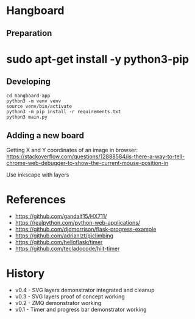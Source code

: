 # Hangboard 


## Preparation
# sudo apt-get install -y python3-pip


## Developing
```
cd hangboard-app
python3 -m venv venv
source venv/bin/activate
python3 -m pip install -r requirements.txt
python3 main.py
```

## Adding a new board
Getting X and Y coordinates of an image in browser:
https://stackoverflow.com/questions/12888584/is-there-a-way-to-tell-chrome-web-debugger-to-show-the-current-mouse-position-in

Use inkscape with layers

# References
+ https://github.com/gandalf15/HX711/
+ https://realpython.com/python-web-applications/
+ https://github.com/djdmorrison/flask-progress-example
+ https://github.com/adrianlzt/piclimbing
+ https://github.com/helloflask/timer
+ https://github.com/tecladocode/hiit-timer

# History
- v0.4 - SVG layers demonstrator integrated and cleanup
- v0.3 - SVG layers proof of concept working
- v0.2 - ZMQ demonstrator working
- v0.1 - Timer and progress bar demonstrator working